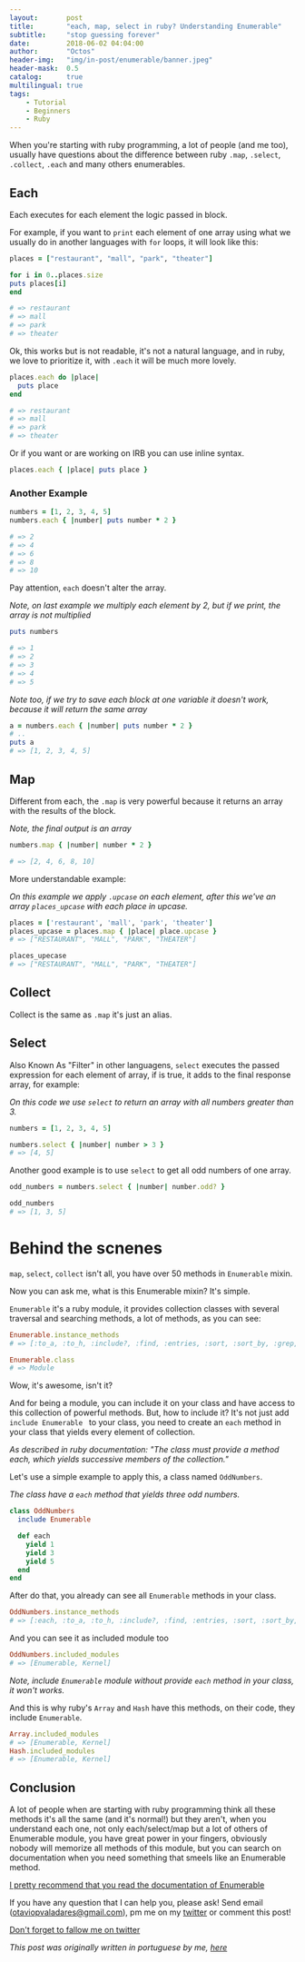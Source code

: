 ```yaml
---
layout:       post
title:        "each, map, select in ruby? Understanding Enumerable"
subtitle:     "stop guessing forever"
date:         2018-06-02 04:04:00
author:       "Octos"
header-img:   "img/in-post/enumerable/banner.jpeg"
header-mask:  0.5
catalog:      true
multilingual: true
tags:
    - Tutorial
    - Beginners
    - Ruby
---
```


When you're starting with ruby programming, a lot of people (and me too), usually have questions about the difference between ruby `.map`, `.select`, `.collect`, `.each` and many others enumerables.

## Each

Each executes for each element the logic passed in block.

For example, if you want to `print` each element of one array using what we usually do in another languages with `for` loops, it will look like this:

```ruby
places = ["restaurant", "mall", "park", "theater"]

for i in 0..places.size
puts places[i]
end

# => restaurant
# => mall
# => park
# => theater
```

Ok, this works but is not readable, it's not a natural language, and in ruby, we love to prioritize it, with `.each` it will be much more lovely.

```ruby
places.each do |place|
  puts place
end

# => restaurant
# => mall
# => park
# => theater
```

Or if you want or are working on IRB you can use inline syntax.

```ruby
places.each { |place| puts place }
```

### Another Example

```ruby
numbers = [1, 2, 3, 4, 5]
numbers.each { |number| puts number * 2 }

# => 2
# => 4
# => 6
# => 8
# => 10
```

Pay attention, `each` doesn't alter the array.

*Note, on last example we multiply each element by 2, but if we print, the array is not multiplied*

```ruby
puts numbers

# => 1
# => 2
# => 3
# => 4
# => 5
```

*Note too, if we try to save each block at one variable it doesn't work, because it will return the same array*

```ruby
a = numbers.each { |number| puts number * 2 }
# ..
puts a
# => [1, 2, 3, 4, 5]
```

## Map

Different from each, the `.map` is very powerful because it returns an array with the results of the block.

*Note, the final output is an array*

```ruby
numbers.map { |number| number * 2 }

# => [2, 4, 6, 8, 10]
```

More understandable example:

*On this example we apply `.upcase` on each element, after this we've an array `places_upcase` with each place in upcase.*

```ruby
places = ['restaurant', 'mall', 'park', 'theater']
places_upcase = places.map { |place| place.upcase }
# => ["RESTAURANT", "MALL", "PARK", "THEATER"]

places_upecase
# => ["RESTAURANT", "MALL", "PARK", "THEATER"]
```

## Collect

Collect is the same as `.map` it's just an alias.

## Select

Also Known As "Filter" in other languagens, `select` executes the passed expression for each element of array, if is true, it adds to the final response array, for example:

*On this code we use `select` to return an array with all numbers greater than 3.*

```ruby
numbers = [1, 2, 3, 4, 5]

numbers.select { |number| number > 3 }
# => [4, 5]
```

Another good example is to use `select` to get all odd numbers of one array.

```ruby
odd_numbers = numbers.select { |number| number.odd? }

odd_numbers
# => [1, 3, 5]
```

# Behind the scnenes

`map`, `select`, `collect` isn't all, you have over 50 methods in `Enumerable` mixin.

Now you can ask me, what is this Enumerable mixin? It's simple.

`Enumerable` it's a ruby module, it provides collection classes with several traversal and searching methods, a lot of methods, as you can see:

```ruby
Enumerable.instance_methods
# => [:to_a, :to_h, :include?, :find, :entries, :sort, :sort_by, :grep, :grep_v, :count, :detect, :find_index, :find_all, :select, :reject, :collect, :map, :flat_map, :collect_concat, :inject, :reduce, :partition, :group_by, :first, :all?, :any?, :one?, :none?, :min, :max, :minmax, :min_by, :max_by, :minmax_by, :member?, :each_with_index, :reverse_each, :each_entry, :each_slice, :each_cons, :each_with_object, :zip, :take, :take_while, :drop, :drop_while, :cycle, :chunk, :slice_before, :slice_after, :slice_when, :chunk_while, :lazy]

Enumerable.class
# => Module
```

Wow, it's awesome, isn't it?

And for being a module, you can include it on your class and have access to this collection of powerful methods. But, how to include it? It's not just add `include Enumerable ` to your class, you need to create an `each` method in your class that yields every element of collection.

*As described in ruby documentation: "The class must provide a method each, which yields successive members of the collection."*

Let's use a simple example to apply this, a class named `OddNumbers`.

*The class have a `each` method that yields three odd numbers.*

```ruby
class OddNumbers
  include Enumerable

  def each
    yield 1
    yield 3
    yield 5
  end
end
```

After do that, you already can see all `Enumerable` methods in your class.

```ruby
OddNumbers.instance_methods
# => [:each, :to_a, :to_h, :include?, :find, :entries, :sort, :sort_by, :grep, :grep_v, :count, :detect, :find_index, :find_all, :select, :reject, :collect, :map, :flat_map, :collect_concat, :inject, :reduce, :partition, :group_by, :first, :all?, :any?, :one?, :none?, :min, :max, :minmax, :min_by, :max_by, :minmax_by, :member?, :each_with_index, :reverse_each, :each_entry, :each_slice, :each_cons, :each_with_object, :zip, :take, :take_while, :drop, :drop_while, :cycle, :chunk, :slice_before, :slice_after, :slice_when, :chunk_while, :lazy, :instance_of?, :public_send, :instance_variable_get, :instance_variable_set, :instance_variable_defined?, :remove_instance_variable, :private_methods, :kind_of?, :instance_variables, :tap, :method, :public_method, :singleton_method, :is_a?, :extend, :define_singleton_method, :to_enum, :enum_for, :<=>, :===, :=~, :!~, :eql?, :respond_to?, :freeze, :inspect, :display, :object_id, :send, :to_s, :nil?, :hash, :class, :singleton_class, :clone, :dup, :itself, :taint, :tainted?, :untaint, :untrust, :trust, :untrusted?, :methods, :protected_methods, :frozen?, :public_methods, :singleton_methods, :!, :==, :!=, :__send__, :equal?, :instance_eval, :instance_exec, :__id__]
```

And you can see it as included module too

```ruby
OddNumbers.included_modules
# => [Enumerable, Kernel]
```

*Note, include `Enumerable` module without provide `each` method in your class, it won't works.*

And this is why ruby's `Array` and `Hash` have this methods, on their code, they include `Enumerable`.
```ruby
Array.included_modules
# => [Enumerable, Kernel]
Hash.included_modules
# => [Enumerable, Kernel]
```

## Conclusion

A lot of people when are starting with ruby programming think all these methods it's all the same (and it's normal!) but they aren't, when you understand each one, not only each/select/map but a lot of others of Enumerable module, you have great power in your fingers, obviously nobody will memorize all methods of this module, but you can search on documentation when you need something that smeels like an Enumerable method.

[I pretty recommend that you read the documentation of Enumerable](https://ruby-doc.org/core-2.5.1/Enumerable.html)

If you have any question that I can help you, please ask! Send email (otaviopvaladares@gmail.com), pm me on my [twitter](https://twitter.com/opvaladares) or comment this post!

[Don't forget to fallow me on twitter](https://twitter.com/ValadaresOtavio)

*This post was originally written in portuguese by me, [here](https://medium.com/collabcode/diferença-entre-map-collect-select-e-each-no-ruby-4d8dc853711f)*
